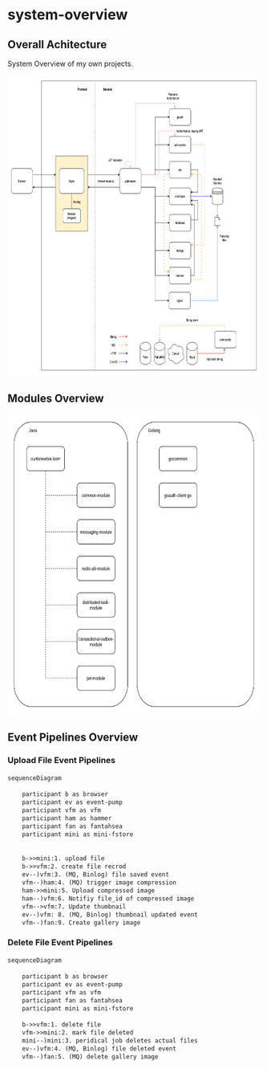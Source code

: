 # system-overview

## Overall Achitecture

System Overview of my own projects.

<img src="system-overview.png" height="600px">

## Modules Overview

<img src="modules-overview-20230527.png" height="600px">

## Event Pipelines Overview

### Upload File Event Pipelines

```mermaid
sequenceDiagram

    participant b as browser
    participant ev as event-pump
    participant vfm as vfm
    participant ham as hammer
    participant fan as fantahsea
    participant mini as mini-fstore


    b->>mini:1. upload file
    b->>vfm:2. create file recrod
    ev--)vfm:3. (MQ, Binlog) file saved event
    vfm--)ham:4. (MQ) trigger image compression
    ham->>mini:5. Upload compressed image
    ham--)vfm:6. Notifiy file_id of compressed image
    vfm-->vfm:7. Update thumbnail
    ev--)vfm: 8. (MQ, Binlog) thumbnail updated event
    vfm--)fan:9. Create gallery image
```

### Delete File Event Pipelines

```mermaid
sequenceDiagram

    participant b as browser
    participant ev as event-pump
    participant vfm as vfm
    participant fan as fantahsea
    participant mini as mini-fstore

    b->>vfm:1. delete file
    vfm->>mini:2. mark file deleted
    mini--)mini:3. peridical job deletes actual files
    ev--)vfm:4. (MQ, Binlog) file deleted event
    vfm--)fan:5. (MQ) delete gallery image

```
